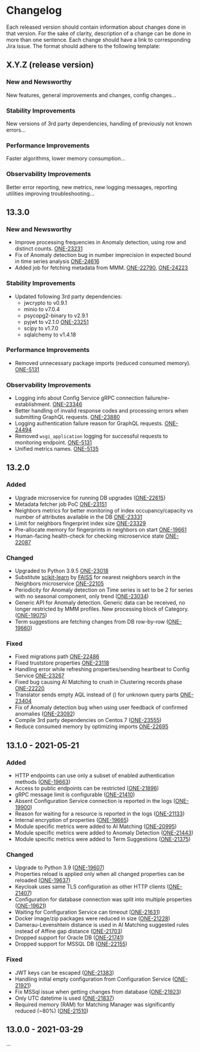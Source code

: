 # Changelog
Each released version should contain information about changes done in that version.
For the sake of clarity, description of a change can be done in more than one sentence.
Each change should have a link to corresponding Jira issue.
The format should adhere to the following template:

## X.Y.Z (release version)

### New and Newsworthy
New features, general improvements and changes, config changes...

### Stability Improvements
New versions of 3rd party dependencies, handling of previously not known errors... 

### Performance Improvements
Faster algorithms, lower memory consumption...

### Observability Improvements
Better error reporting, new metrics, new logging messages, reporting utilities improving troubleshooting...


## 13.3.0
### New and Newsworthy
* Improve processing frequencies in Anomaly detection, using row and distinct counts. [ONE-23231](https://support.ataccama.com/jira/browse/ONE-23231)
* Fix of Anomaly detection bug in number imprecision in expected bound in time series analysis [ONE-24616](https://support.ataccama.com/jira/browse/ONE-24616)
* Added job for fetching metadata from MMM. [ONE-22790](https://support.ataccama.com/jira/browse/ONE-22790), [ONE-24223](https://support.ataccama.com/jira/browse/ONE-24223)

### Stability Improvements
* Updated following 3rd party dependencies:
  * jwcrypto to v0.9.1
  * minio to v7.0.4
  * psycopg2-binary to v2.9.1
  * pyjwt to v2.1.0 [ONE-23251](https://support.ataccama.com/jira/browse/ONE-23251)
  * scipy to v1.7.0
  * sqlalchemy to v1.4.18

### Performance Improvements
* Removed unnecessary package imports (reduced consumed memory). [ONE-5131](https://support.ataccama.com/jira/browse/ONE-5131)

### Observability Improvements
* Logging info about Config Service gRPC connection failure/re-establishment. [ONE-23346](https://support.ataccama.com/jira/browse/ONE-23346)
* Better handling of invalid response codes and processing errors when submitting GraphQL requests. [ONE-23880](https://support.ataccama.com/jira/browse/ONE-23880)
* Logging authentication failure reason for GraphQL requests. [ONE-24494](https://support.ataccama.com/jira/browse/ONE-24494)
* Removed `wsgi_application` logging for successful requests to monitoring endpoint. [ONE-5131](https://support.ataccama.com/jira/browse/ONE-5131)
* Unified metrics names. [ONE-5135](https://support.ataccama.com/jira/browse/ONE-5135)

## 13.2.0
### Added
* Upgrade microservice for running DB upgrades ([ONE-22615](https://support.ataccama.com/jira/browse/ONE-22615))
* Metadata fetcher job PoC [ONE-23151](https://support.ataccama.com/jira/browse/ONE-23151)
* Neighbors metrics for better monitoring of index occupancy/capacity vs number of attributes available in the DB [ONE-23331](https://support.ataccama.com/jira/browse/ONE-23331)
* Limit for neighbors fingerprint index size [ONE-23329](https://support.ataccama.com/jira/browse/ONE-23329)
* Pre-allocate memory for fingerprints in neighbors on start [ONE-19661](https://support.ataccama.com/jira/browse/ONE-19661)
* Human-facing health-check for checking microservice state [ONE-22087](https://support.ataccama.com/jira/browse/ONE-22087)

### Changed
* Upgraded to Python 3.9.5 [ONE-23018](https://support.ataccama.com/jira/browse/ONE-23018)
* Substitute [scikit-learn](https://scikit-learn.org/stable/) by [FAISS](https://ai.facebook.com/tools/faiss/) for nearest neighbors search in the Neighbors microservice [ONE-22105](https://support.ataccama.com/jira/browse/ONE-22105)
* Periodicity for Anomaly detection on Time series is set to be 2 for series with no seasonal component, only trend ([ONE-23034](https://support.ataccama.com/jira/browse/ONE-23034))
* Generic API for Anomaly detection. Generic data can be received, no longer restricted by MMM profiles. New processing block of Category.([ONE-19075](https://support.ataccama.com/jira/browse/ONE-19075))
* Term suggestions are fetching changes from DB row-by-row ([ONE-19660](https://support.ataccama.com/jira/browse/ONE-19660))

### Fixed
* Fixed migrations path [ONE-22486](https://support.ataccama.com/jira/browse/ONE-22486)
* Fixed truststore properties [ONE-23118](https://support.ataccama.com/jira/browse/ONE-23118)
* Handling error while refreshing properties/sending heartbeat to Config Service [ONE-23267](https://support.ataccama.com/jira/browse/ONE-23267)
* Fixed bug causing AI Matching to crush in Clustering records phase [ONE-22220](https://support.ataccama.com/jira/browse/ONE-22220)
* Translator sends empty AQL instead of () for unknown query parts [ONE-23404](https://support.ataccama.com/jira/browse/ONE-23404)
* Fix of Anomaly detection bug when using user feedback of confirmed anomalies ([ONE-23092](https://support.ataccama.com/jira/browse/ONE-23092))
* Compile 3rd party dependencies on Centos 7 ([ONE-23555](https://support.ataccama.com/jira/browse/ONE-23555))
* Reduce consumed memory by optimizing imports [ONE-22695](https://support.ataccama.com/jira/browse/ONE-22695)

## 13.1.0 - 2021-05-21
### Added
* HTTP endpoints can use only a subset of enabled authentication methods ([ONE-19663](https://support.ataccama.com/jira/browse/ONE-19663))
* Access to public endpoints can be restricted ([ONE-21896](https://support.ataccama.com/jira/browse/ONE-21896))
* gRPC message limit is configurable ([ONE-21410](https://support.ataccama.com/jira/browse/ONE-21410))
* Absent Configuration Service connection is reported in the logs ([ONE-19900](https://support.ataccama.com/jira/browse/ONE-19900))
* Reason for waiting for a resource is reported in the logs ([ONE-21133](https://support.ataccama.com/jira/browse/ONE-21133))
* Internal encryption of properties ([ONE-19665](https://support.ataccama.com/jira/browse/ONE-19665))
* Module specific metrics were added to AI Matching ([ONE-20995](https://support.ataccama.com/jira/browse/ONE-20995))
* Module specific metrics were added to Anomaly Detection ([ONE-21443](https://support.ataccama.com/jira/browse/ONE-21443))
* Module specific metrics were added to Term Suggestions ([ONE-21375](https://support.ataccama.com/jira/browse/ONE-21375))

### Changed
* Upgrade to Python 3.9 ([ONE-19607](https://support.ataccama.com/jira/browse/ONE-19607))
* Properties reload is applied only when all changed properties can be reloaded ([ONE-19637](https://support.ataccama.com/jira/browse/ONE-19637))
* Keycloak uses same TLS configuration as other HTTP clients ([ONE-21407](https://support.ataccama.com/jira/browse/ONE-21407))
* Configuration for database connection was split into multiple properties ([ONE-19621](https://support.ataccama.com/jira/browse/ONE-19621))
* Waiting for Configuration Service can timeout ([ONE-21631](https://support.ataccama.com/jira/browse/ONE-21631))
* Docker image/zip packages were reduced in size ([ONE-21228](https://support.ataccama.com/jira/browse/ONE-21228))
* Damerau-Levenshtein distance is used in AI Matching suggested rules instead of Affine gap distance ([ONE-21703](https://support.ataccama.com/jira/browse/ONE-21703))
* Dropped support for Oracle DB ([ONE-21741](https://support.ataccama.com/jira/browse/ONE-21741))
* Dropped support for MSSQL DB ([ONE-22155](https://support.ataccama.com/jira/browse/ONE-22155))

### Fixed
* JWT keys can be escaped ([ONE-21383](https://support.ataccama.com/jira/browse/ONE-21383))
* Handling initial empty configuration from Configuration Service ([ONE-21921](https://support.ataccama.com/jira/browse/ONE-21921))
* Fix MSSql issue when getting changes from database ([ONE-21923](https://support.ataccama.com/jira/browse/ONE-21923))
* Only UTC datetime is used ([ONE-21837](https://support.ataccama.com/jira/browse/ONE-21837))
* Required memory (RAM) for Matching Manager was significantly reduced (~80%) ([ONE-21510](https://support.ataccama.com/jira/browse/ONE-21510))

## 13.0.0 - 2021-03-29
...
